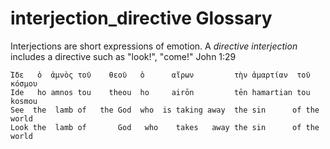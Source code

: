 # interjection_directive Glossary
Interjections are short expressions of emotion.  A *directive interjection* includes a directive such as "look!", "come!"
John 1:29 

    Ἴδε   ὁ  ἀμνὸς τοῦ    θεοῦ   ὁ      αἴρων         τὴν ἁμαρτίαν  τοῦ κόσμου
    Ide   ho amnos tou    theou  ho     airōn         tēn hamartian tou kosmou
    See  the  lamb of   the God  who  is taking away  the sin      of the world
    Look the  lamb of       God   who    takes   away the sin      of the world

